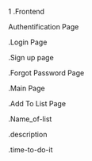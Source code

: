 1 .Frontend

Authentification Page

.Login Page

.Sign up page

.Forgot Password Page

.Main Page

<!-- .navbar -->

<!-- .Quick Add input -->

<!-- .List of list the task -->

.Add To List Page

.Name_of-list

.description

.time-to-do-it

<!-- .Responsive design -->
